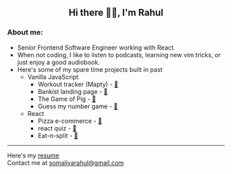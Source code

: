 <h2 align="center">
  Hi there 👋🏻, I'm Rahul
</h2>

### About me:
- Senior Frontend Software Engineer working with React.
- When not coding, I like to listen to podcasts, learning new vim tricks, or just enjoy a good audiobook.
- Here's some of my spare time projects built in past
  - Vanilla JavaScript
    - Workout tracker (Mapty) - [🔗](https://rahulsomaliya-workout-tracker-mapty.vercel.app/)
    - Bankist landing page - [🔗](https://rahulsomaliya-banking-landing-page.vercel.app/)
    - The Game of Pig - [🔗](https://rahulsomaliya-the-game-of-pig.vercel.app/)
    - Guess my number game - [🔗](https://rahulsomaliya-guess-my-number.vercel.app/)
  - React
    - Pizza e-commerce - [🔗](https://rahulsomaliya-react-fast-pizza-app.vercel.app/)
    - react quiz - [🔗](https://rahulsomaliya-react-quizapp.vercel.app/)
    - Eat-n-split - [🔗](https://rahulsomaliya-react-eat-n-split.vercel.app/)
<!--    - Usepopcorn ( [Source](https://github.com/RahulSomaliya/react-usepopcorn) | [site](https://react-use-popcorn.vercel.app/) ) -->

<hr/>

Here's my [resume](https://drive.google.com/file/d/11k4ECSVl7cV_pTg1YKg2yyjwEG5vOZyv/view?usp=sharing)
<br>
Contact me at [somaliyarahul@gmail.com](https://mail.google.com/mail/?view=cm&fs=1&to=somaliyarahul%40gmail.com)
